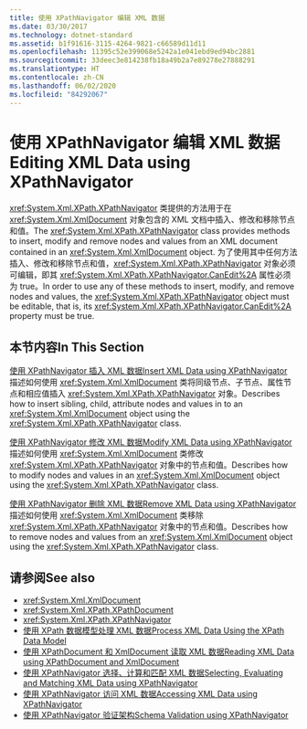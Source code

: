 ```yaml
---
title: 使用 XPathNavigator 编辑 XML 数据
ms.date: 03/30/2017
ms.technology: dotnet-standard
ms.assetid: b1f91616-3115-4264-9821-c66589d11d11
ms.openlocfilehash: 11395c52e399068e5242a1e041ebd9ed94bc2881
ms.sourcegitcommit: 33deec3e814238fb18a49b2a7e89278e27888291
ms.translationtype: HT
ms.contentlocale: zh-CN
ms.lasthandoff: 06/02/2020
ms.locfileid: "84292067"
---
```

# <a name="editing-xml-data-using-xpathnavigator"></a><span data-ttu-id="9eda7-102">使用 XPathNavigator 编辑 XML 数据</span><span class="sxs-lookup"><span data-stu-id="9eda7-102">Editing XML Data using XPathNavigator</span></span>
<span data-ttu-id="9eda7-103"><xref:System.Xml.XPath.XPathNavigator> 类提供的方法用于在 <xref:System.Xml.XmlDocument> 对象包含的 XML 文档中插入、修改和移除节点和值。</span><span class="sxs-lookup"><span data-stu-id="9eda7-103">The <xref:System.Xml.XPath.XPathNavigator> class provides methods to insert, modify and remove nodes and values from an XML document contained in an <xref:System.Xml.XmlDocument> object.</span></span> <span data-ttu-id="9eda7-104">为了使用其中任何方法插入、修改和移除节点和值，<xref:System.Xml.XPath.XPathNavigator> 对象必须可编辑，即其 <xref:System.Xml.XPath.XPathNavigator.CanEdit%2A> 属性必须为 true。</span><span class="sxs-lookup"><span data-stu-id="9eda7-104">In order to use any of these methods to insert, modify, and remove nodes and values, the <xref:System.Xml.XPath.XPathNavigator> object must be editable, that is, its <xref:System.Xml.XPath.XPathNavigator.CanEdit%2A> property must be true.</span></span>  
  
## <a name="in-this-section"></a><span data-ttu-id="9eda7-105">本节内容</span><span class="sxs-lookup"><span data-stu-id="9eda7-105">In This Section</span></span>  
 [<span data-ttu-id="9eda7-106">使用 XPathNavigator 插入 XML 数据</span><span class="sxs-lookup"><span data-stu-id="9eda7-106">Insert XML Data using XPathNavigator</span></span>](insert-xml-data-using-xpathnavigator.md)  
 <span data-ttu-id="9eda7-107">描述如何使用 <xref:System.Xml.XmlDocument> 类将同级节点、子节点、属性节点和相应值插入 <xref:System.Xml.XPath.XPathNavigator> 对象。</span><span class="sxs-lookup"><span data-stu-id="9eda7-107">Describes how to insert sibling, child, attribute nodes and values in to an <xref:System.Xml.XmlDocument> object using the <xref:System.Xml.XPath.XPathNavigator> class.</span></span>  
  
 [<span data-ttu-id="9eda7-108">使用 XPathNavigator 修改 XML 数据</span><span class="sxs-lookup"><span data-stu-id="9eda7-108">Modify XML Data using XPathNavigator</span></span>](modify-xml-data-using-xpathnavigator.md)  
 <span data-ttu-id="9eda7-109">描述如何使用 <xref:System.Xml.XmlDocument> 类修改 <xref:System.Xml.XPath.XPathNavigator> 对象中的节点和值。</span><span class="sxs-lookup"><span data-stu-id="9eda7-109">Describes how to modify nodes and values in an <xref:System.Xml.XmlDocument> object using the <xref:System.Xml.XPath.XPathNavigator> class.</span></span>  
  
 [<span data-ttu-id="9eda7-110">使用 XPathNavigator 删除 XML 数据</span><span class="sxs-lookup"><span data-stu-id="9eda7-110">Remove XML Data using XPathNavigator</span></span>](remove-xml-data-using-xpathnavigator.md)  
 <span data-ttu-id="9eda7-111">描述如何使用 <xref:System.Xml.XmlDocument> 类移除 <xref:System.Xml.XPath.XPathNavigator> 对象中的节点和值。</span><span class="sxs-lookup"><span data-stu-id="9eda7-111">Describes how to remove nodes and values from an <xref:System.Xml.XmlDocument> object using the <xref:System.Xml.XPath.XPathNavigator> class.</span></span>  
  
## <a name="see-also"></a><span data-ttu-id="9eda7-112">请参阅</span><span class="sxs-lookup"><span data-stu-id="9eda7-112">See also</span></span>

- <xref:System.Xml.XmlDocument>
- <xref:System.Xml.XPath.XPathDocument>
- <xref:System.Xml.XPath.XPathNavigator>
- [<span data-ttu-id="9eda7-113">使用 XPath 数据模型处理 XML 数据</span><span class="sxs-lookup"><span data-stu-id="9eda7-113">Process XML Data Using the XPath Data Model</span></span>](process-xml-data-using-the-xpath-data-model.md)
- [<span data-ttu-id="9eda7-114">使用 XPathDocument 和 XmlDocument 读取 XML 数据</span><span class="sxs-lookup"><span data-stu-id="9eda7-114">Reading XML Data using XPathDocument and XmlDocument</span></span>](reading-xml-data-using-xpathdocument-and-xmldocument.md)
- [<span data-ttu-id="9eda7-115">使用 XPathNavigator 选择、计算和匹配 XML 数据</span><span class="sxs-lookup"><span data-stu-id="9eda7-115">Selecting, Evaluating and Matching XML Data using XPathNavigator</span></span>](selecting-evaluating-and-matching-xml-data-using-xpathnavigator.md)
- [<span data-ttu-id="9eda7-116">使用 XPathNavigator 访问 XML 数据</span><span class="sxs-lookup"><span data-stu-id="9eda7-116">Accessing XML Data using XPathNavigator</span></span>](accessing-xml-data-using-xpathnavigator.md)
- [<span data-ttu-id="9eda7-117">使用 XPathNavigator 验证架构</span><span class="sxs-lookup"><span data-stu-id="9eda7-117">Schema Validation using XPathNavigator</span></span>](schema-validation-using-xpathnavigator.md)
